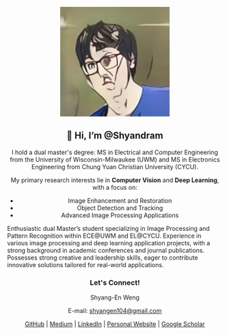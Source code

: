 <p align="center"> 
  <img src="headshot.jpg" alt="Shyang-En Weng" /> 
</p> 
<h2 align="center">
  👋 Hi, I’m @Shyandram
</h2> 
<p align="center">
  I hold a dual master's degree: MS in Electrical and Computer Engineering from the University of Wisconsin-Milwaukee (UWM) and MS in Electronics Engineering from Chung Yuan Christian University (CYCU).
</p> 
<p align="center">
  My primary research interests lie in <strong>Computer Vision</strong> and <strong>Deep Learning</strong>, with a focus on:
</p> 
<ul align="center"> 
  <li>Image Enhancement and Restoration</li> 
  <li>Object Detection and Tracking</li> 
  <li>Advanced Image Processing Applications</li> 
</ul> 
<p align="left">
  Enthusiastic dual Master’s student specializing in Image Processing and Pattern Recognition within ECE@UWM and EL@CYCU. Experience in various image processing and deep learning application projects, with a strong background in academic conferences and journal publications. Possesses strong creative and leadership skills, eager to contribute innovative solutions tailored for real-world applications.
</p>
<h3 align="center"> 
  Let's Connect!
</h3>
<p align="center"> Shyang-En Weng</p>
<p align="center">E-mail: <a href="mailto:shyangen104@gmail.com">shyangen104@gmail.com</a></p>
<p align="center">
  <a href="https://github.com/Shyandram">GitHub</a> |
  <a href="https://medium.com/@shyangen104">Medium</a> |
  <a href="https://linkedin.com/in/shyandram">LinkedIn</a> |
  <a href="https://sites.google.com/view/shyandram/home">Personal Website</a>  |
  <a href="https://scholar.google.com/citations?user=DBBIjHsAAAAJ">Google Scholar</a>
</p>
